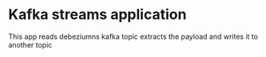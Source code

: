 # Kafka streams application
This app reads debeziumns kafka topic extracts the payload and writes it to another topic